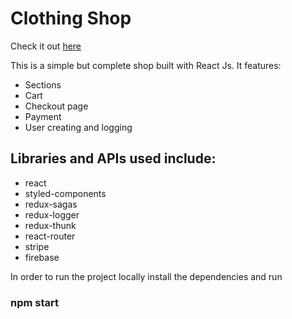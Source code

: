 # Clothing Shop

Check it out [here](https://reactjs-shop-app.netlify.app/)


This is a simple but complete shop built with React Js. It features:
- Sections
- Cart
- Checkout page
- Payment
- User creating and logging

## Libraries and APIs used include:
- react 
- styled-components
- redux-sagas
- redux-logger
- redux-thunk
- react-router
- stripe
- firebase

In order to run the project locally install the dependencies and run

### npm start
